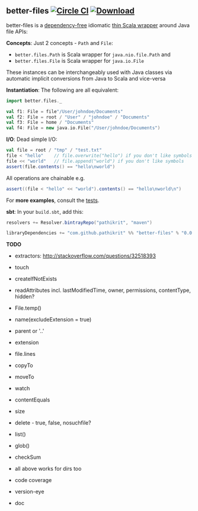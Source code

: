 better-files [![Circle CI](https://img.shields.io/circleci/project/pathikrit/better-files.svg)](https://circleci.com/gh/pathikrit/better-files) [![Download](https://api.bintray.com/packages/pathikrit/maven/better-files/images/download.svg)](https://bintray.com/pathikrit/maven/better-files/_latestVersion)
--------
better-files is a [dependency-free](build.sbt) idiomatic [thin Scala wrapper](src/main/scala/better/files/package.scala) around Java file APIs:

**Concepts**: Just 2 concepts - `Path` and `File`:
* `better.files.Path` is Scala wrapper for `java.nio.file.Path` and 
* `better.files.File` is Scala wrapper for `java.io.File`

These instances can be interchangeably used with Java classes via automatic implicit conversions from Java to Scala and vice-versa

**Instantiation**: The following are all equivalent:
```scala
import better.files._

val f1: File = file"/User/johndoe/Documents"
val f2: File = root / "User" / "johndoe" / "Documents"
val f3: File = home / "Documents"
val f4: File = new java.io.File("/User/johndoe/Documents")
```

**I/O**: Dead simple I/O:
```scala
val file = root / "tmp" / "test.txt"
file < "hello"    // file.overwrite("hello") if you don't like symbols
file << "world"   // file.append("world") if you don't like symbols
assert(file.contents() == "hello\nworld")
```
All operations are chainable e.g.
```scala
assert((file < "hello" << "world").contents() == "hello\nworld\n")
```

For **more examples**, consult the [tests](src/test/scala/better/FilesSpec.scala).

**sbt**: In your `build.sbt`, add this:
```scala
resolvers += Resolver.bintrayRepo("pathikrit", "maven")

libraryDependencies += "com.github.pathikrit" %% "better-files" % "0.0.1"
```

**TODO**
* extractors: http://stackoverflow.com/questions/32518393
* touch
* createIfNotExists
* readAttributes incl. lastModifiedTime, owner, permissions, contentType, hidden?
* File.temp()
* name(excludeExtension = true)
* parent or '..'
* extension
* file.lines
* copyTo 
* moveTo
* watch
* contentEquals
* size
* delete - true, false, nosuchfile?
* list()
* glob()
* checkSum
* all above works for dirs too

* code coverage
* version-eye
* doc
